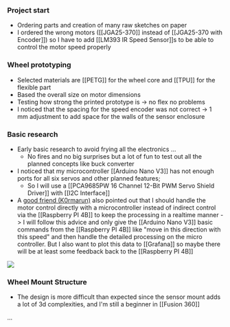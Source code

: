 ### Project start
- Ordering parts and creation of many raw sketches on paper
- I ordered the wrong motors ([[JGA25-370]] instead of [[JGA25-370 with Encoder]]) so I have to add [[LM393 IR Speed Sensor]]s to be able to control the motor speed properly

### Wheel prototyping
- Selected materials are [[PETG]] for the wheel core and [[TPU]] for the flexible part
- Based the overall size on motor dimensions
- Testing how strong the printed prototype is -> no flex no problems
- I noticed that the spacing for the speed encoder was not correct -> 1 mm adjustment to add space for the walls of the sensor enclosure

### Basic research
- Early basic research to avoid frying all the electronics ...
	- No fires and no big surprises but a lot of fun to test out all the planned concepts like buck converter
- I noticed that my microcontroller [[Arduino Nano V3]] has not enough ports for all six servos and other planned features;
	- So I will use a [[PCA9685PW 16 Channel 12-Bit PWM Servo Shield Driver]] with [[I2C Interface]]
- A [good friend (K0rmarun)](https://github.com/k0rmarun) also pointed out that I should handle the motor control directly with a microcontroller instead of indirect control via the [[Raspberry PI 4B]] to keep the processing in a realtime manner -> I will follow this advice and only give the [[Arduino Nano V3]] basic commands from the [[Raspberry PI 4B]] like "move in this direction with this speed" and then handle the detailed processing on the micro controller. But I also want to plot this data to [[Grafana]] so maybe there will be at least some feedback back to the [[Raspberry PI 4B]]

![](/Images/Week2.jpg)

### Wheel Mount Structure
- The design is more difficult than expected since the sensor mount adds a lot of 3d complexities, and I'm still a beginner in [[Fusion 360]]
  
...
  

